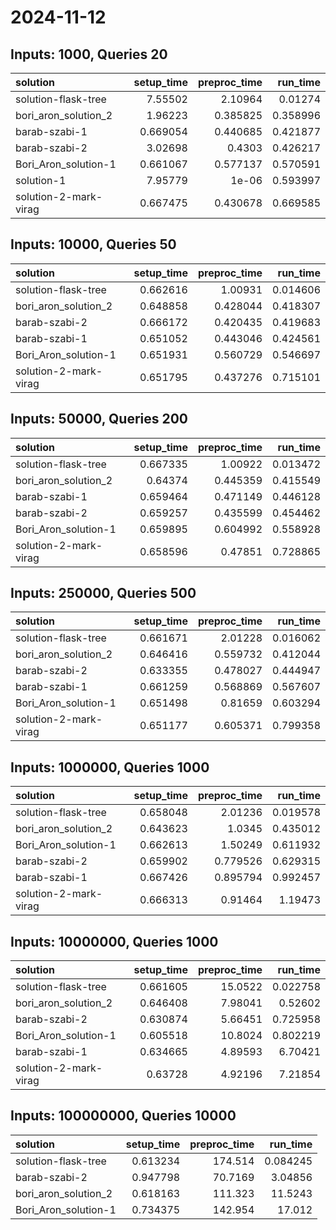 # 2024-11-12

## Inputs: 1000, Queries 20

| solution              |   setup_time |   preproc_time |   run_time |
|:----------------------|-------------:|---------------:|-----------:|
| solution-flask-tree   |     7.55502  |       2.10964  |   0.01274  |
| bori_aron_solution_2  |     1.96223  |       0.385825 |   0.358996 |
| barab-szabi-1         |     0.669054 |       0.440685 |   0.421877 |
| barab-szabi-2         |     3.02698  |       0.4303   |   0.426217 |
| Bori_Aron_solution-1  |     0.661067 |       0.577137 |   0.570591 |
| solution-1            |     7.95779  |       1e-06    |   0.593997 |
| solution-2-mark-virag |     0.667475 |       0.430678 |   0.669585 |

## Inputs: 10000, Queries 50

| solution              |   setup_time |   preproc_time |   run_time |
|:----------------------|-------------:|---------------:|-----------:|
| solution-flask-tree   |     0.662616 |       1.00931  |   0.014606 |
| bori_aron_solution_2  |     0.648858 |       0.428044 |   0.418307 |
| barab-szabi-2         |     0.666172 |       0.420435 |   0.419683 |
| barab-szabi-1         |     0.651052 |       0.443046 |   0.424561 |
| Bori_Aron_solution-1  |     0.651931 |       0.560729 |   0.546697 |
| solution-2-mark-virag |     0.651795 |       0.437276 |   0.715101 |

## Inputs: 50000, Queries 200

| solution              |   setup_time |   preproc_time |   run_time |
|:----------------------|-------------:|---------------:|-----------:|
| solution-flask-tree   |     0.667335 |       1.00922  |   0.013472 |
| bori_aron_solution_2  |     0.64374  |       0.445359 |   0.415549 |
| barab-szabi-1         |     0.659464 |       0.471149 |   0.446128 |
| barab-szabi-2         |     0.659257 |       0.435599 |   0.454462 |
| Bori_Aron_solution-1  |     0.659895 |       0.604992 |   0.558928 |
| solution-2-mark-virag |     0.658596 |       0.47851  |   0.728865 |

## Inputs: 250000, Queries 500

| solution              |   setup_time |   preproc_time |   run_time |
|:----------------------|-------------:|---------------:|-----------:|
| solution-flask-tree   |     0.661671 |       2.01228  |   0.016062 |
| bori_aron_solution_2  |     0.646416 |       0.559732 |   0.412044 |
| barab-szabi-2         |     0.633355 |       0.478027 |   0.444947 |
| barab-szabi-1         |     0.661259 |       0.568869 |   0.567607 |
| Bori_Aron_solution-1  |     0.651498 |       0.81659  |   0.603294 |
| solution-2-mark-virag |     0.651177 |       0.605371 |   0.799358 |

## Inputs: 1000000, Queries 1000

| solution              |   setup_time |   preproc_time |   run_time |
|:----------------------|-------------:|---------------:|-----------:|
| solution-flask-tree   |     0.658048 |       2.01236  |   0.019578 |
| bori_aron_solution_2  |     0.643623 |       1.0345   |   0.435012 |
| Bori_Aron_solution-1  |     0.662613 |       1.50249  |   0.611932 |
| barab-szabi-2         |     0.659902 |       0.779526 |   0.629315 |
| barab-szabi-1         |     0.667426 |       0.895794 |   0.992457 |
| solution-2-mark-virag |     0.666313 |       0.91464  |   1.19473  |

## Inputs: 10000000, Queries 1000

| solution              |   setup_time |   preproc_time |   run_time |
|:----------------------|-------------:|---------------:|-----------:|
| solution-flask-tree   |     0.661605 |       15.0522  |   0.022758 |
| bori_aron_solution_2  |     0.646408 |        7.98041 |   0.52602  |
| barab-szabi-2         |     0.630874 |        5.66451 |   0.725958 |
| Bori_Aron_solution-1  |     0.605518 |       10.8024  |   0.802219 |
| barab-szabi-1         |     0.634665 |        4.89593 |   6.70421  |
| solution-2-mark-virag |     0.63728  |        4.92196 |   7.21854  |

## Inputs: 100000000, Queries 10000

| solution             |   setup_time |   preproc_time |   run_time |
|:---------------------|-------------:|---------------:|-----------:|
| solution-flask-tree  |     0.613234 |       174.514  |   0.084245 |
| barab-szabi-2        |     0.947798 |        70.7169 |   3.04856  |
| bori_aron_solution_2 |     0.618163 |       111.323  |  11.5243   |
| Bori_Aron_solution-1 |     0.734375 |       142.954  |  17.012    |